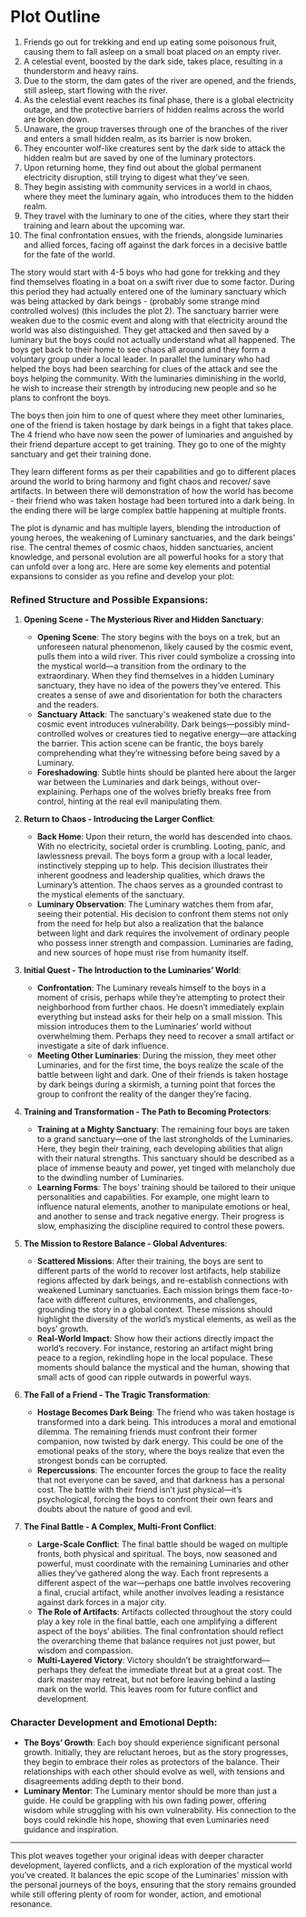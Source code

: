# Plot Outline

1. Friends go out for trekking and end up eating some poisonous fruit, causing them to fall asleep on a small boat placed on an empty river.
2. A celestial event, boosted by the dark side, takes place, resulting in a thunderstorm and heavy rains.
3. Due to the storm, the dam gates of the river are opened, and the friends, still asleep, start flowing with the river.
4. As the celestial event reaches its final phase, there is a global electricity outage, and the protective barriers of hidden realms across the world are broken down.
5. Unaware, the group traverses through one of the branches of the river and enters a small hidden realm, as its barrier is now broken.
6. They encounter wolf-like creatures sent by the dark side to attack the hidden realm but are saved by one of the luminary protectors.
7. Upon returning home, they find out about the global permanent electricity disruption, still trying to digest what they've seen.
8. They begin assisting with community services in a world in chaos, where they meet the luminary again, who introduces them to the hidden realm.
9. They travel with the luminary to one of the cities, where they start their training and learn about the upcoming war.
10. The final confrontation ensues, with the friends, alongside luminaries and allied forces, facing off against the dark forces in a decisive battle for the fate of the world.


The story would start with 4-5 boys who had gone for trekking and they find themselves floating in a boat on a swift river due to some factor. During this period they had actually entered one of the luminary sanctuary which was being attacked by dark beings - (probably some strange mind controlled wolves) (this includes the plot 2). The sanctuary barrier were weaken due to the cosmic event and along with that electricity around the world was also distinguished. They get attacked and then saved by a luminary but the boys could not actually understand what all happened. The boys get back to their home to see chaos all around and they form a voluntary group under a local leader. In parallel the luminary who had helped the boys had been searching for clues of the attack and see the boys helping the community. With the luminaries diminishing in the world, he wish to increase their strength by introducing new people and so he plans to confront the boys. 

The boys then join him to one of quest where they meet other luminaries, one of the friend is taken hostage by dark beings in a fight that takes place. The 4 friend who have now seen the power of luminaries and anguished by their friend departure accept to get training. They go to one of the mighty sanctuary and get their training done.

They learn different forms as per their capabilities and go to different places around the world to bring harmony and fight chaos and recover/ save artifacts. In between there will demonstration of how the world has become - their friend who was taken hostage had been tortured into a dark being. In the ending there will be large complex battle happening at multiple fronts.


The plot is dynamic and has multiple layers, blending the introduction of young heroes, the weakening of Luminary sanctuaries, and the dark beings' rise. The central themes of cosmic chaos, hidden sanctuaries, ancient knowledge, and personal evolution are all powerful hooks for a story that can unfold over a long arc. Here are some key elements and potential expansions to consider as you refine and develop your plot:

### **Refined Structure and Possible Expansions:**

1. **Opening Scene - The Mysterious River and Hidden Sanctuary**:
   - **Opening Scene**: The story begins with the boys on a trek, but an unforeseen natural phenomenon, likely caused by the cosmic event, pulls them into a wild river. This river could symbolize a crossing into the mystical world—a transition from the ordinary to the extraordinary. When they find themselves in a hidden Luminary sanctuary, they have no idea of the powers they’ve entered. This creates a sense of awe and disorientation for both the characters and the readers.
   - **Sanctuary Attack**: The sanctuary's weakened state due to the cosmic event introduces vulnerability. Dark beings—possibly mind-controlled wolves or creatures tied to negative energy—are attacking the barrier. This action scene can be frantic, the boys barely comprehending what they’re witnessing before being saved by a Luminary.
   - **Foreshadowing**: Subtle hints should be planted here about the larger war between the Luminaries and dark beings, without over-explaining. Perhaps one of the wolves briefly breaks free from control, hinting at the real evil manipulating them.

2. **Return to Chaos - Introducing the Larger Conflict**:
   - **Back Home**: Upon their return, the world has descended into chaos. With no electricity, societal order is crumbling. Looting, panic, and lawlessness prevail. The boys form a group with a local leader, instinctively stepping up to help. This decision illustrates their inherent goodness and leadership qualities, which draws the Luminary’s attention. The chaos serves as a grounded contrast to the mystical elements of the sanctuary.
   - **Luminary Observation**: The Luminary watches them from afar, seeing their potential. His decision to confront them stems not only from the need for help but also a realization that the balance between light and dark requires the involvement of ordinary people who possess inner strength and compassion. Luminaries are fading, and new sources of hope must rise from humanity itself.

3. **Initial Quest - The Introduction to the Luminaries’ World**:
   - **Confrontation**: The Luminary reveals himself to the boys in a moment of crisis, perhaps while they’re attempting to protect their neighborhood from further chaos. He doesn’t immediately explain everything but instead asks for their help on a small mission. This mission introduces them to the Luminaries’ world without overwhelming them. Perhaps they need to recover a small artifact or investigate a site of dark influence.
   - **Meeting Other Luminaries**: During the mission, they meet other Luminaries, and for the first time, the boys realize the scale of the battle between light and dark. One of their friends is taken hostage by dark beings during a skirmish, a turning point that forces the group to confront the reality of the danger they’re facing.

4. **Training and Transformation - The Path to Becoming Protectors**:
   - **Training at a Mighty Sanctuary**: The remaining four boys are taken to a grand sanctuary—one of the last strongholds of the Luminaries. Here, they begin their training, each developing abilities that align with their natural strengths. This sanctuary should be described as a place of immense beauty and power, yet tinged with melancholy due to the dwindling number of Luminaries.
   - **Learning Forms**: The boys’ training should be tailored to their unique personalities and capabilities. For example, one might learn to influence natural elements, another to manipulate emotions or heal, and another to sense and track negative energy. Their progress is slow, emphasizing the discipline required to control these powers.

5. **The Mission to Restore Balance - Global Adventures**:
   - **Scattered Missions**: After their training, the boys are sent to different parts of the world to recover lost artifacts, help stabilize regions affected by dark beings, and re-establish connections with weakened Luminary sanctuaries. Each mission brings them face-to-face with different cultures, environments, and challenges, grounding the story in a global context. These missions should highlight the diversity of the world’s mystical elements, as well as the boys’ growth.
   - **Real-World Impact**: Show how their actions directly impact the world’s recovery. For instance, restoring an artifact might bring peace to a region, rekindling hope in the local populace. These moments should balance the mystical and the human, showing that small acts of good can ripple outwards in powerful ways.

6. **The Fall of a Friend - The Tragic Transformation**:
   - **Hostage Becomes Dark Being**: The friend who was taken hostage is transformed into a dark being. This introduces a moral and emotional dilemma. The remaining friends must confront their former companion, now twisted by dark energy. This could be one of the emotional peaks of the story, where the boys realize that even the strongest bonds can be corrupted.
   - **Repercussions**: The encounter forces the group to face the reality that not everyone can be saved, and that darkness has a personal cost. The battle with their friend isn’t just physical—it’s psychological, forcing the boys to confront their own fears and doubts about the nature of good and evil.

7. **The Final Battle - A Complex, Multi-Front Conflict**:
   - **Large-Scale Conflict**: The final battle should be waged on multiple fronts, both physical and spiritual. The boys, now seasoned and powerful, must coordinate with the remaining Luminaries and other allies they’ve gathered along the way. Each front represents a different aspect of the war—perhaps one battle involves recovering a final, crucial artifact, while another involves leading a resistance against dark forces in a major city.
   - **The Role of Artifacts**: Artifacts collected throughout the story could play a key role in the final battle, each one amplifying a different aspect of the boys’ abilities. The final confrontation should reflect the overarching theme that balance requires not just power, but wisdom and compassion.
   - **Multi-Layered Victory**: Victory shouldn’t be straightforward—perhaps they defeat the immediate threat but at a great cost. The dark master may retreat, but not before leaving behind a lasting mark on the world. This leaves room for future conflict and development.

### **Character Development and Emotional Depth:**
- **The Boys’ Growth**: Each boy should experience significant personal growth. Initially, they are reluctant heroes, but as the story progresses, they begin to embrace their roles as protectors of the balance. Their relationships with each other should evolve as well, with tensions and disagreements adding depth to their bond.
- **Luminary Mentor**: The Luminary mentor should be more than just a guide. He could be grappling with his own fading power, offering wisdom while struggling with his own vulnerability. His connection to the boys could rekindle his hope, showing that even Luminaries need guidance and inspiration.

---

This plot weaves together your original ideas with deeper character development, layered conflicts, and a rich exploration of the mystical world you’ve created. It balances the epic scope of the Luminaries' mission with the personal journeys of the boys, ensuring that the story remains grounded while still offering plenty of room for wonder, action, and emotional resonance.
